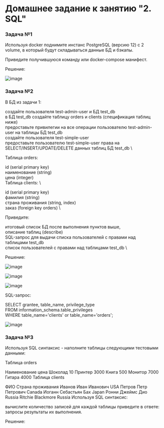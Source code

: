 # Домашнее задание к занятию "2. SQL"

### Задача №1 

Используя docker поднимите инстанс PostgreSQL (версию 12) c 2 volume, в который будут складываться данные БД и бэкапы.

Приведите получившуюся команду или docker-compose манифест.

Решение: 

![image](https://user-images.githubusercontent.com/92155007/218685869-6cc6826e-755a-4d7c-b7d4-286c5bf84588.png)


### Задача №2

В БД из задачи 1:

создайте пользователя test-admin-user и БД test_db \
в БД test_db создайте таблицу orders и clients (спeцификация таблиц ниже) \
предоставьте привилегии на все операции пользователю test-admin-user на таблицы БД test_db \
создайте пользователя test-simple-user \
предоставьте пользователю test-simple-user права на SELECT/INSERT/UPDATE/DELETE данных таблиц БД test_db \

Таблица orders: 

id (serial primary key) \
наименование (string) \
цена (integer) \
Таблица clients: \

id (serial primary key) \
фамилия (string) \
страна проживания (string, index) \
заказ (foreign key orders) \

Приведите:

итоговый список БД после выполнения пунктов выше, \
описание таблиц (describe) \
SQL-запрос для выдачи списка пользователей с правами над таблицами test_db \
список пользователей с правами над таблицами test_db \

Решение: 

![image](https://user-images.githubusercontent.com/92155007/218735743-dc3bc551-6800-4580-9413-0d9c0f9dc716.png)

![image](https://user-images.githubusercontent.com/92155007/218735826-3ec03bb0-b616-4f0f-b636-62a8e3a66e31.png)

![image](https://user-images.githubusercontent.com/92155007/218735886-db52dca3-4dc3-4088-a62d-11158f12c7e8.png)

SQL-запрос:

SELECT grantee, table_name, privilege_type \
FROM information_schema.table_privileges \
WHERE table_name='clients' or table_name='orders';

![image](https://user-images.githubusercontent.com/92155007/218751585-8028e2ae-4ece-4ead-a91a-9fdeffd98d6d.png)

### Задача №3

Используя SQL синтаксис - наполните таблицы следующими тестовыми данными:

Таблица orders

Наименование	цена
Шоколад	10
Принтер	3000
Книга	500
Монитор	7000
Гитара	4000
Таблица clients

ФИО	Страна проживания
Иванов Иван Иванович	USA
Петров Петр Петрович	Canada
Иоганн Себастьян Бах	Japan
Ронни Джеймс Дио	Russia
Ritchie Blackmore	Russia
Используя SQL синтаксис:

вычислите количество записей для каждой таблицы
приведите в ответе:
запросы
результаты их выполнения.

Решение:

